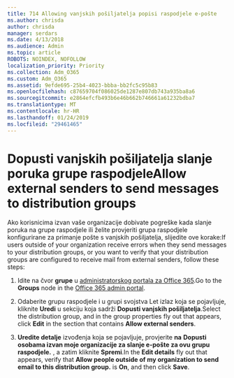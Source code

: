 ```yaml
---
title: 714 Allowing vanjskih pošiljatelja popisi raspodjele e-pošte
ms.author: chrisda
author: chrisda
manager: serdars
ms.date: 4/13/2018
ms.audience: Admin
ms.topic: article
ROBOTS: NOINDEX, NOFOLLOW
localization_priority: Priority
ms.collection: Adm_O365
ms.custom: Adm_O365
ms.assetid: 9efde695-25b4-4023-bbba-bb2fc5c95b83
ms.openlocfilehash: c87659704f086025de1287e807db743a935ba8a6
ms.sourcegitcommit: e2864efcfb493b6e46b662b746661a61232bdba7
ms.translationtype: MT
ms.contentlocale: hr-HR
ms.lasthandoff: 01/24/2019
ms.locfileid: "29461465"
---
```

# <a name="allow-external-senders-to-send-messages-to-distribution-groups"></a><span data-ttu-id="bafd6-102">Dopusti vanjskih pošiljatelja slanje poruka grupe raspodjele</span><span class="sxs-lookup"><span data-stu-id="bafd6-102">Allow external senders to send messages to distribution groups</span></span>

<span data-ttu-id="bafd6-103">Ako korisnicima izvan vaše organizacije dobivate pogreške kada slanje poruka na grupe raspodjele ili želite provjeriti grupa raspodjele konfigurirane za primanje pošte s vanjskih pošiljatelja, slijedite ove korake:</span><span class="sxs-lookup"><span data-stu-id="bafd6-103">If users outside of your organization receive errors when they send messages to your distribution groups, or you want to verify that your distribution groups are configured to receive mail from external senders, follow these steps:</span></span>
  
1. <span data-ttu-id="bafd6-104">Idite na čvor **grupe** u [administratorskog portala za Office 365](https://portal.office.com/adminportal/home#/groups).</span><span class="sxs-lookup"><span data-stu-id="bafd6-104">Go to the **Groups** node in the [Office 365 admin portal](https://portal.office.com/adminportal/home#/groups).</span></span>
    
2. <span data-ttu-id="bafd6-105">Odaberite grupu raspodjele i u grupi svojstva Let izlaz koja se pojavljuje, kliknite **Uredi** u sekciju koja sadrži **Dopusti vanjskih pošiljatelja**.</span><span class="sxs-lookup"><span data-stu-id="bafd6-105">Select the distribution group, and in the group properties fly out that appears, click **Edit** in the section that contains **Allow external senders**.</span></span>
    
3. <span data-ttu-id="bafd6-p101">**Uredite detalje** izvođenja koja se pojavljuje, provjerite **na** **Dopusti osobama izvan moje organizacije za slanje e-pošte za ovu grupu raspodjele.** , a zatim kliknite **Spremi**.</span><span class="sxs-lookup"><span data-stu-id="bafd6-p101">In the **Edit details** fly out that appears, verify that **Allow people outside of my organization to send email to this distribution group.** is **On**, and then click **Save**.</span></span>
    

